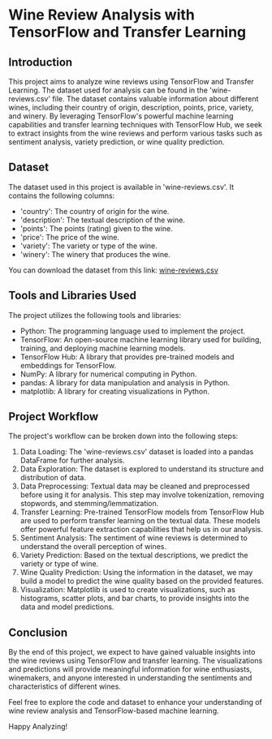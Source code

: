 # Wine Review Analysis with TensorFlow and Transfer Learning

## Introduction

This project aims to analyze wine reviews using TensorFlow and Transfer Learning. The dataset used for analysis can be found in the 'wine-reviews.csv' file. The dataset contains valuable information about different wines, including their country of origin, description, points, price, variety, and winery. By leveraging TensorFlow's powerful machine learning capabilities and transfer learning techniques with TensorFlow Hub, we seek to extract insights from the wine reviews and perform various tasks such as sentiment analysis, variety prediction, or wine quality prediction.

## Dataset

The dataset used in this project is available in 'wine-reviews.csv'. It contains the following columns:
- 'country': The country of origin for the wine.
- 'description': The textual description of the wine.
- 'points': The points (rating) given to the wine.
- 'price': The price of the wine.
- 'variety': The variety or type of the wine.
- 'winery': The winery that produces the wine.

You can download the dataset from this link: [wine-reviews.csv]((https://www.dropbox.com/s/1huhkndjul5s7ku/wine-reviews.csv?dl=0))

## Tools and Libraries Used

The project utilizes the following tools and libraries:

- Python: The programming language used to implement the project.
- TensorFlow: An open-source machine learning library used for building, training, and deploying machine learning models.
- TensorFlow Hub: A library that provides pre-trained models and embeddings for TensorFlow.
- NumPy: A library for numerical computing in Python.
- pandas: A library for data manipulation and analysis in Python.
- matplotlib: A library for creating visualizations in Python.

## Project Workflow

The project's workflow can be broken down into the following steps:

1. Data Loading: The 'wine-reviews.csv' dataset is loaded into a pandas DataFrame for further analysis.
2. Data Exploration: The dataset is explored to understand its structure and distribution of data.
3. Data Preprocessing: Textual data may be cleaned and preprocessed before using it for analysis. This step may involve tokenization, removing stopwords, and stemming/lemmatization.
4. Transfer Learning: Pre-trained TensorFlow models from TensorFlow Hub are used to perform transfer learning on the textual data. These models offer powerful feature extraction capabilities that help us in our analysis.
5. Sentiment Analysis: The sentiment of wine reviews is determined to understand the overall perception of wines.
6. Variety Prediction: Based on the textual descriptions, we predict the variety or type of wine.
7. Wine Quality Prediction: Using the information in the dataset, we may build a model to predict the wine quality based on the provided features.
8. Visualization: Matplotlib is used to create visualizations, such as histograms, scatter plots, and bar charts, to provide insights into the data and model predictions.

## Conclusion

By the end of this project, we expect to have gained valuable insights into the wine reviews using TensorFlow and transfer learning. The visualizations and predictions will provide meaningful information for wine enthusiasts, winemakers, and anyone interested in understanding the sentiments and characteristics of different wines.

Feel free to explore the code and dataset to enhance your understanding of wine review analysis and TensorFlow-based machine learning.

Happy Analyzing!
